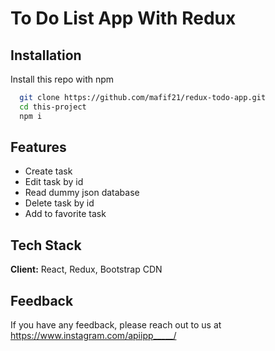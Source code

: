 # To Do List App With Redux

## Installation

Install this repo with npm

```bash
  git clone https://github.com/mafif21/redux-todo-app.git
  cd this-project
  npm i
```

## Features

- Create task
- Edit task by id
- Read dummy json database
- Delete task by id
- Add to favorite task

## Tech Stack

**Client:** React, Redux, Bootstrap CDN

## Feedback

If you have any feedback, please reach out to us at https://www.instagram.com/apiipp_____/
